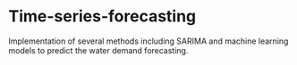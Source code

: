 # Time-series-forecasting
Implementation of several methods including SARIMA and machine learning models to predict the water demand forecasting.
